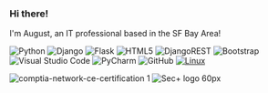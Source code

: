 ### Hi there!

I'm August, an IT professional based in the SF Bay Area! 

<!-- - I specialize in building web applications with Python frameworks like Django and Flask!
- Check out my website or DM me on Twitter to connect!
 
     [Augustschleich.com](https://www.augustschleich.com/) -->
 <!-- [August's GitHub stats](https://github-readme-stats.vercel.app/api?username=August-Schleich&show_icons=true&theme=tokyonight)](https://github.com/August-Schleich) -->

![Python](https://img.shields.io/badge/python-3670A0?style=for-the-badge&logo=python&logoColor=ffdd54)
![Django](https://img.shields.io/badge/django-%23092E20.svg?style=for-the-badge&logo=django&logoColor=white)
![Flask](https://img.shields.io/badge/flask-%23000.svg?style=for-the-badge&logo=flask&logoColor=white)
![HTML5](https://img.shields.io/badge/html5-%23E34F26.svg?style=for-the-badge&logo=html5&logoColor=white)
![DjangoREST](https://img.shields.io/badge/DJANGO-REST-ff1709?style=for-the-badge&logo=django&logoColor=white&color=ff1709&labelColor=gray)
![Bootstrap](https://img.shields.io/badge/bootstrap-%23563D7C.svg?style=for-the-badge&logo=bootstrap&logoColor=white)
![Visual Studio Code](https://img.shields.io/badge/Visual%20Studio%20Code-0078d7.svg?style=for-the-badge&logo=visual-studio-code&logoColor=white)
![PyCharm](https://img.shields.io/badge/pycharm-143?style=for-the-badge&logo=pycharm&logoColor=black&color=black&labelColor=green)
![GitHub](https://img.shields.io/badge/github-%23121011.svg?style=for-the-badge&logo=github&logoColor=white)
[![Linux](https://img.shields.io/badge/Linux-FCC624?logo=linux&logoColor=black)](#)

![comptia-network-ce-certification 1](https://github.com/user-attachments/assets/ca3805ac-dbc5-482d-9095-38dfbfb33529)
![Sec+ logo 60px](https://github.com/user-attachments/assets/c1f7c1c1-ff32-4d8a-81fc-341b385f8435)




